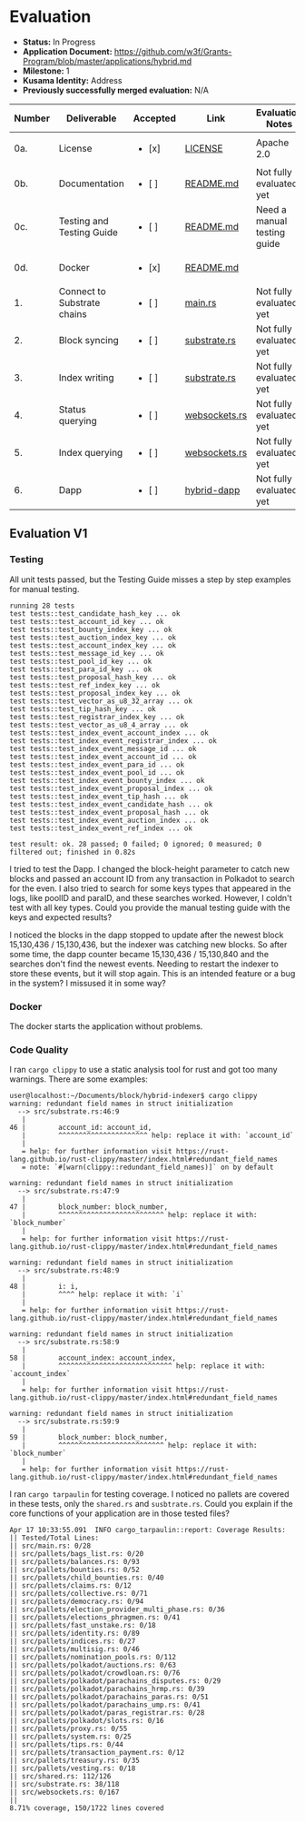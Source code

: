 # Evaluation

- **Status:** In Progress
- **Application Document:** https://github.com/w3f/Grants-Program/blob/master/applications/hybrid.md 
- **Milestone:** 1
- **Kusama Identity:** Address
- **Previously successfully merged evaluation:** N/A

| Number | Deliverable | Accepted | Link | Evaluation Notes |
| ------ | ----------- | -------- | ---- |----------------- |
| 0a.| License |<ul><li>[x] </li></ul>| [LICENSE](https://github.com/hybrid-explorer/hybrid-indexer/blob/milestone-1/LICENSE) | Apache 2.0 | 
| 0b.| Documentation | <ul><li>[ ] </li></ul>| [README.md](https://github.com/hybrid-explorer/hybrid-indexer/blob/milestone-1/README.md) | Not fully evaluated yet | 
| 0c.| Testing and Testing Guide | <ul><li>[ ] </li></ul>| [README.md](https://github.com/hybrid-explorer/hybrid-indexer/blob/milestone-1/README.md#tutorial) | Need a manual testing guide | 
| 0d.| Docker | <ul><li>[x] </li></ul>| [README.md](https://github.com/hybrid-explorer/hybrid-indexer/blob/milestone-1/README.md#docker) |  | 
| 1.| Connect to Substrate chains | <ul><li>[ ] </li></ul>| [main.rs](https://github.com/hybrid-explorer/hybrid-indexer/blob/milestone-1/src/main.rs#L50) | Not fully evaluated yet | 
| 2.| Block syncing | <ul><li>[ ] </li></ul>| [substrate.rs](https://github.com/hybrid-explorer/hybrid-indexer/blob/milestone-1/src/substrate.rs#L283)| Not fully evaluated yet | 
| 3.| Index writing | <ul><li>[ ] </li></ul>| [substrate.rs](https://github.com/hybrid-explorer/hybrid-indexer/blob/milestone-1/src/substrate.rs#L198) | Not fully evaluated yet | 
| 4.| Status querying | <ul><li>[ ] </li></ul>| [websockets.rs](https://github.com/hybrid-explorer/hybrid-indexer/blob/milestone-1/src/websockets.rs#L83) | Not fully evaluated yet | 
| 5.| Index querying | <ul><li>[ ] </li></ul>| [websockets.rs](https://github.com/hybrid-explorer/hybrid-indexer/blob/milestone-1/src/websockets.rs#L95) | Not fully evaluated yet | 
| 6.| Dapp | <ul><li>[ ] </li></ul>| [hybrid-dapp](https://github.com/hybrid-explorer/hybrid-dapp/tree/milestone-1) | Not fully evaluated yet | 

## Evaluation V1

### Testing

All unit tests passed, but the Testing Guide misses a step by step examples for manual testing. 

```
running 28 tests
test tests::test_candidate_hash_key ... ok
test tests::test_account_id_key ... ok
test tests::test_bounty_index_key ... ok
test tests::test_auction_index_key ... ok
test tests::test_account_index_key ... ok
test tests::test_message_id_key ... ok
test tests::test_pool_id_key ... ok
test tests::test_para_id_key ... ok
test tests::test_proposal_hash_key ... ok
test tests::test_ref_index_key ... ok
test tests::test_proposal_index_key ... ok
test tests::test_vector_as_u8_32_array ... ok
test tests::test_tip_hash_key ... ok
test tests::test_registrar_index_key ... ok
test tests::test_vector_as_u8_4_array ... ok
test tests::test_index_event_account_index ... ok
test tests::test_index_event_registrar_index ... ok
test tests::test_index_event_message_id ... ok
test tests::test_index_event_account_id ... ok
test tests::test_index_event_para_id ... ok
test tests::test_index_event_pool_id ... ok
test tests::test_index_event_bounty_index ... ok
test tests::test_index_event_proposal_index ... ok
test tests::test_index_event_tip_hash ... ok
test tests::test_index_event_candidate_hash ... ok
test tests::test_index_event_proposal_hash ... ok
test tests::test_index_event_auction_index ... ok
test tests::test_index_event_ref_index ... ok

test result: ok. 28 passed; 0 failed; 0 ignored; 0 measured; 0 filtered out; finished in 0.82s
```

I tried to test the Dapp. I changed the block-height parameter to catch new blocks and passed an account ID from any transaction in Polkadot to search for the even. I also tried to search for some keys types that appeared in the logs, like poolID and paraID, and these searches worked. However, I coldn't test with all key types. Could you provide the manual testing guide with the keys and expected results?

I noticed the blocks in the dapp stopped to update after the newest block 15,130,436 / 15,130,436, but the indexer was catching new blocks. So after some time, the dapp counter became 15,130,436 / 15,130,840 and the searches don't find the newest events. Needing to restart the indexer to store these events, but it will stop again. This is an intended feature or a bug in the system? I missused it in some way?

### Docker 

The docker starts the application without problems.

### Code Quality

I ran `cargo clippy` to use a static analysis tool for rust and got too many warnings. There are some examples:
```
user@localhost:~/Documents/block/hybrid-indexer$ cargo clippy
warning: redundant field names in struct initialization
  --> src/substrate.rs:46:9
   |
46 |     	account_id: account_id,
   |     	^^^^^^^^^^^^^^^^^^^^^^ help: replace it with: `account_id`
   |
   = help: for further information visit https://rust-lang.github.io/rust-clippy/master/index.html#redundant_field_names
   = note: `#[warn(clippy::redundant_field_names)]` on by default

warning: redundant field names in struct initialization
  --> src/substrate.rs:47:9
   |
47 |     	block_number: block_number,
   |     	^^^^^^^^^^^^^^^^^^^^^^^^^^ help: replace it with: `block_number`
   |
   = help: for further information visit https://rust-lang.github.io/rust-clippy/master/index.html#redundant_field_names

warning: redundant field names in struct initialization
  --> src/substrate.rs:48:9
   |
48 |     	i: i,
   |     	^^^^ help: replace it with: `i`
   |
   = help: for further information visit https://rust-lang.github.io/rust-clippy/master/index.html#redundant_field_names

warning: redundant field names in struct initialization
  --> src/substrate.rs:58:9
   |
58 |     	account_index: account_index,
   |     	^^^^^^^^^^^^^^^^^^^^^^^^^^^^ help: replace it with: `account_index`
   |
   = help: for further information visit https://rust-lang.github.io/rust-clippy/master/index.html#redundant_field_names

warning: redundant field names in struct initialization
  --> src/substrate.rs:59:9
   |
59 |     	block_number: block_number,
   |     	^^^^^^^^^^^^^^^^^^^^^^^^^^ help: replace it with: `block_number`
   |
   = help: for further information visit https://rust-lang.github.io/rust-clippy/master/index.html#redundant_field_names
```

I ran `cargo tarpaulin` for testing coverage. I noticed no pallets are covered in these tests, only the `shared.rs` and `susbtrate.rs`. Could you explain if the core functions of your application are in those tested files?

```
Apr 17 10:33:55.091  INFO cargo_tarpaulin::report: Coverage Results:
|| Tested/Total Lines:
|| src/main.rs: 0/28
|| src/pallets/bags_list.rs: 0/20
|| src/pallets/balances.rs: 0/93
|| src/pallets/bounties.rs: 0/52
|| src/pallets/child_bounties.rs: 0/40
|| src/pallets/claims.rs: 0/12
|| src/pallets/collective.rs: 0/71
|| src/pallets/democracy.rs: 0/94
|| src/pallets/election_provider_multi_phase.rs: 0/36
|| src/pallets/elections_phragmen.rs: 0/41
|| src/pallets/fast_unstake.rs: 0/18
|| src/pallets/identity.rs: 0/89
|| src/pallets/indices.rs: 0/27
|| src/pallets/multisig.rs: 0/46
|| src/pallets/nomination_pools.rs: 0/112
|| src/pallets/polkadot/auctions.rs: 0/63
|| src/pallets/polkadot/crowdloan.rs: 0/76
|| src/pallets/polkadot/parachains_disputes.rs: 0/29
|| src/pallets/polkadot/parachains_hrmp.rs: 0/39
|| src/pallets/polkadot/parachains_paras.rs: 0/51
|| src/pallets/polkadot/parachains_ump.rs: 0/41
|| src/pallets/polkadot/paras_registrar.rs: 0/28
|| src/pallets/polkadot/slots.rs: 0/16
|| src/pallets/proxy.rs: 0/55
|| src/pallets/system.rs: 0/25
|| src/pallets/tips.rs: 0/44
|| src/pallets/transaction_payment.rs: 0/12
|| src/pallets/treasury.rs: 0/35
|| src/pallets/vesting.rs: 0/18
|| src/shared.rs: 112/126
|| src/substrate.rs: 38/118
|| src/websockets.rs: 0/167
||
8.71% coverage, 150/1722 lines covered
```
